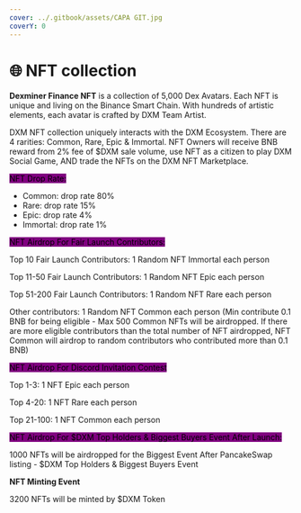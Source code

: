 ```yaml
---
cover: ../.gitbook/assets/CAPA GIT.jpg
coverY: 0
---
```


# 🌐 NFT collection

**Dexminer Finance NFT** is a collection of 5,000 Dex Avatars. Each NFT is unique and living on the Binance Smart Chain. With hundreds of artistic elements, each avatar is crafted by DXM Team Artist.&#x20;

DXM  NFT collection uniquely interacts with the DXM Ecosystem. There are 4 rarities: Common, Rare, Epic & Immortal. NFT Owners will receive BNB reward from 2% fee of $DXM sale volume, use NFT as a citizen to play DXM Social Game, AND trade the NFTs on the DXM NFT Marketplace.

<mark style="background-color:purple;">NFT Drop Rate:</mark>

* Common: drop rate 80%
* Rare: drop rate 15%
* Epic: drop rate 4%
* Immortal: drop rate 1%

<mark style="background-color:purple;">NFT Airdrop For Fair Launch Contributors:</mark>

Top 10 Fair Launch Contributors: 1 Random NFT Immortal each person

Top 11-50 Fair Launch Contributors: 1 Random NFT Epic each person

Top 51-200 Fair Launch Contributors: 1 Random NFT Rare each person

Other contributors: 1 Random NFT Common each person (Min contribute 0.1 BNB for being eligible - Max 500 Common NFTs will be airdropped. If there are more eligible contributors than the total number of NFT airdropped, NFT Common will airdrop to random contributors who contributed more than 0.1 BNB)&#x20;

<mark style="background-color:purple;">NFT Airdrop For Discord Invitation Contest</mark>

Top 1-3: 1 NFT Epic each person

Top 4-20: 1 NFT Rare each person

Top 21-100: 1 NFT Common each person

<mark style="background-color:purple;">NFT Airdrop For $DXM Top Holders & Biggest Buyers Event After Launch:</mark>

1000 NFTs will be airdropped for the Biggest Event After PancakeSwap listing - $DXM Top Holders & Biggest Buyers Event

**NFT Minting Event**

3200 NFTs will be minted by $DXM Token
